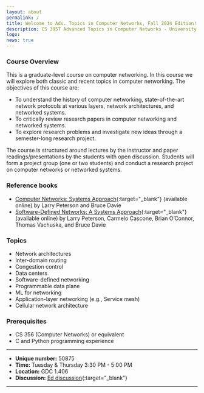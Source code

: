 ```yaml
---
layout: about
permalink: /
title: Welcome to Adv. Topics in Computer Networks, Fall 2024 Edition!
description: CS 395T Advanced Topics in Computer Networks - University of Texas at Austin
logo: 
news: true
---
```


### Course Overview

This is a graduate-level course on computer networking. In this course
we will explore both classic and recent topics in computer networking. The
objectives of this course are:

* To understand the history of computer networking, state-of-the-art network protocols at various layers, network architectures, and networked systems. 
* To critically review research papers in computer networking and networked systems.
* To explore research problems and investigate new ideas through a semester-long research project.

The course is structured around lectures by the instructor and paper
readings/presentations by the students with open discussion. Students will form
a project group (one or two students) and conduct a research project on
computer networks or networked systems.


### Reference books
* [Computer Networks: Systems Approach](https://book.systemsapproach.org/){:target="\_blank"} (available online) by Larry Peterson and Bruce Davie
* [Software-Defined Networks: A Systems Approach](https://sdn.systemsapproach.org/index.html){:target="\_blank"} (available online) by Larry Peterson, Carmelo Cascone, Brian O’Connor, Thomas Vachuska, and Bruce Davie

### Topics
* Network architectures
* Inter-domain routing
* Congestion control
* Data centers
* Software-defined networking 
* Programmable data plane
* ML for networking
* Application-layer networking (e.g., Service mesh)
* Cellular network architecture

### Prerequisites
* CS 356 (Computer Networks) or equivalent
* C and Python programming experience

***

- **Unique number:** 50875
- **Time:** Tuesday & Thursday 3:30 PM - 5:00 PM
- **Location:** GDC 1.406
- **Discussion:** [Ed discussion](https://edstem.org/us/courses/61972){:target="\_blank"}

***
